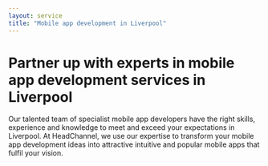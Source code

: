 ```yaml
---
layout: service
title: "Mobile app development in Liverpool"
---
```


# Partner up with experts in mobile app development services in Liverpool
Our talented team of specialist mobile app developers have the right skills, experience and knowledge to meet and exceed your expectations in Liverpool. At HeadChannel, we use our expertise to transform your mobile app development ideas into attractive intuitive and popular mobile apps that fulfil your vision.
